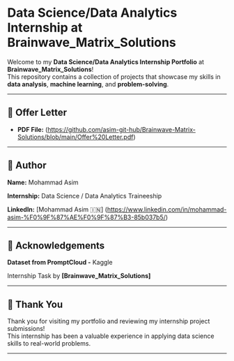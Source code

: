 # Data Science/Data Analytics Internship at Brainwave_Matrix_Solutions

Welcome to my **Data Science/Data Analytics Internship Portfolio** at **Brainwave_Matrix_Solutions**!  
This repository contains a collection of projects that showcase my skills in **data analysis**, **machine learning**, and **problem-solving**.

---

## 📄 Offer Letter
- **PDF File:** (https://github.com/asim-git-hub/Brainwave-Matrix-Solutions/blob/main/Offer%20Letter.pdf)

---

## 👤 Author

**Name:** Mohammad Asim

**Internship:** Data Science / Data Analytics Traineeship

**LinkedIn:** [Mohammad Asim 🇮🇳] (https://www.linkedin.com/in/mohammad-asim-%F0%9F%87%AE%F0%9F%87%B3-85b037b5/)

---

## 📌 Acknowledgements

**Dataset from PromptCloud -** Kaggle

Internship Task by **[Brainwave_Matrix_Solutions]**

---

## 🙌 Thank You

Thank you for visiting my portfolio and reviewing my internship project submissions!  
This internship has been a valuable experience in applying data science skills to real-world problems.

---
